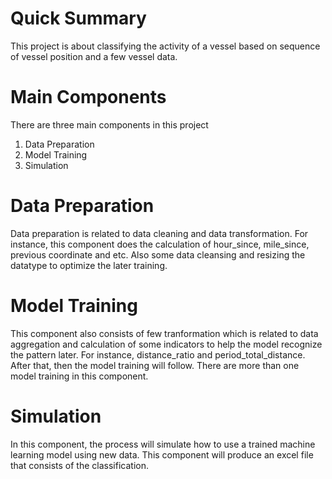 # Quick Summary
This project is about classifying the activity of a vessel based on sequence of vessel position and a few vessel data.

# Main Components
There are three main components in this project
1. Data Preparation
2. Model Training
3. Simulation

# Data Preparation
Data preparation is related to data cleaning and data transformation.
For instance, this component does the calculation of hour_since, mile_since, previous coordinate and etc. Also some data cleansing and resizing the datatype to optimize the later training. 


# Model Training
This component also consists of few tranformation which is related to data aggregation and calculation of some indicators to help the model recognize the pattern later. For instance, distance_ratio and period_total_distance. 
After that, then the model training will follow. There are more than one model training in this component.

# Simulation
In this component, the process will simulate how to use a trained machine learning model using new data. This component will produce an excel file that consists of the classification.
